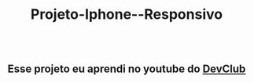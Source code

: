 <h1 align="center" > Projeto-Iphone--Responsivo </h1>
<br>
<br>
<h2 align="center">Esse projeto eu aprendi no youtube do <a href="https://rodolfomori.com.br/devclub<a></h">DevClub</a></h2>
